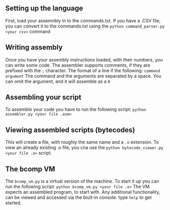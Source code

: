 ## Setting up the language

First, load your assemnbly in to the commands.txt. If you have a .CSV file, you can convert it to the commands.txt using the `python command_parser.py <your csv>` command

## Writing assembly

Once you have your assembly instructions loaded, with their numbers, you can write some code. The assembler supports comments, if they are prefixed with the `;` character. The format of a line if the following: `command argument` The command and the arguments are separated by a space. You can omit the argument, and it will assemble as a `0`

## Assembling your script

To assemble your code you have to run the following script: `python assembler.py <your file .asm>`

## Viewing assembled scripts (bytecodes)

This will create a file, with roughly the same name and a `.o` extension. To view an already existing .o file, you cna use the `python bytecode_viewer.py <your file .o>` script.

## The bcomp VM

The `bcomp_vm.py` is a virtual version of the machine. To start it up you can run the following script: `python bcomp_vm.py <your file .o>` The VM expects an assembled program, to start with. Any additional functionality, can be viewed and accessed via the biult-in console. type `help` to get started.